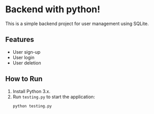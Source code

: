 # Backend with python!

This is a simple backend project for user management using SQLite.

## Features

- User sign-up
- User login
- User deletion

## How to Run

1. Install Python 3.x.
2. Run `testing.py` to start the application:
   ```sh
   python testing.py
   ```
